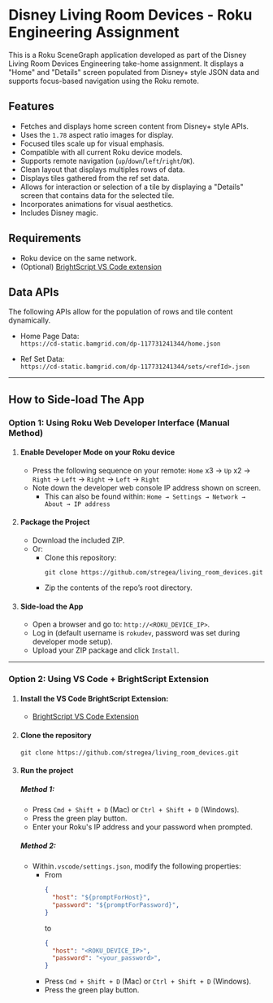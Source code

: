 # Disney Living Room Devices - Roku Engineering Assignment

This is a Roku SceneGraph application developed as part of the Disney Living Room Devices Engineering take-home assignment. It displays a "Home" and "Details" screen populated from Disney+ style JSON data and supports focus-based navigation using the Roku remote.

## Features

- Fetches and displays home screen content from Disney+ style APIs.
- Uses the `1.78` aspect ratio images for display.
- Focused tiles scale up for visual emphasis.
- Compatible with all current Roku device models.
- Supports remote navigation (`up`/`down`/`left`/`right`/`OK`).
- Clean layout that displays multiples rows of data.
- Displays tiles gathered from the ref set data.
- Allows for interaction or selection of a tile by displaying a "Details" screen that contains data for the selected tile.
- Incorporates animations for visual aesthetics.
- Includes Disney magic.

## Requirements
- Roku device on the same network.
- (Optional) [BrightScript VS Code extension](https://marketplace.visualstudio.com/items?itemName=RokuDevelopers.BrightScript)

## Data APIs
The following APIs allow for the population of rows and tile content dynamically.
- Home Page Data:  
  `https://cd-static.bamgrid.com/dp-117731241344/home.json`

- Ref Set Data:  
  `https://cd-static.bamgrid.com/dp-117731241344/sets/<refId>.json`

---

## How to Side-load The App

### Option 1: Using Roku Web Developer Interface (Manual Method)

1. #### Enable Developer Mode on your Roku device
   - Press the following sequence on your remote:
     `Home` x3 → `Up` x2 → `Right` → `Left` → `Right` → `Left` → `Right`
   - Note down the developer web console IP address shown on screen.
     - This can also be found within: `Home → Settings → Network → About → IP address`

2. #### Package the Project
    - Download the included ZIP.
    - Or:
      - Clone this repository:  
          ```
          git clone https://github.com/stregea/living_room_devices.git
          ```
      - Zip the contents of the repo’s root directory.

3. #### Side-load the App
   - Open a browser and go to: `http://<ROKU_DEVICE_IP>`.
   - Log in (default username is `rokudev`, password was set during developer mode setup).
   - Upload your ZIP package and click `Install`.

---

### Option 2: Using VS Code + BrightScript Extension

1. #### Install the VS Code BrightScript Extension:
    - [BrightScript VS Code Extension](https://marketplace.visualstudio.com/items?itemName=RokuCommunity.brightscript)

2. #### Clone the repository
   ```
   git clone https://github.com/stregea/living_room_devices.git
   ```

3. #### Run the project
   ##### Method 1: 
   - Press `Cmd + Shift + D` (Mac) or `Ctrl + Shift + D` (Windows).
   - Press the green play button.
   - Enter your Roku's IP address and your password when prompted.

   ##### Method 2:
    - Within`.vscode/settings.json`, modify the following properties:
      - From 
        ```json
        {
          "host": "${promptForHost}",
          "password": "${promptForPassword}",
        }
        ```
        to
        ```json
        {
          "host": "<ROKU_DEVICE_IP>",
          "password": "<your_password>",
        }
        ```
      - Press `Cmd + Shift + D` (Mac) or `Ctrl + Shift + D` (Windows).
      - Press the green play button.